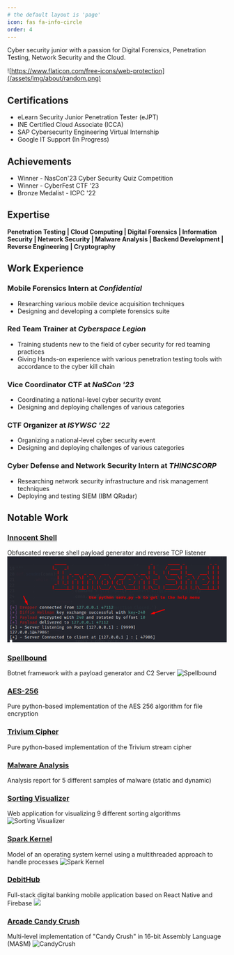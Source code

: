 ```yaml
---
# the default layout is 'page'
icon: fas fa-info-circle
order: 4
---
```


Cyber security junior with a passion for Digital Forensics, Penetration Testing, Network Security 
and the Cloud.

![https://www.flaticon.com/free-icons/web-protection](/assets/img/about/random.png)

## Certifications
* eLearn Security Junior Penetration Tester (eJPT)
* INE Certified Cloud Associate (ICCA)
* SAP Cybersecurity Engineering Virtual Internship
* Google IT Support (In Progress)

## Achievements 
* Winner - NasCon'23 Cyber Security Quiz Competition
* Winner - CyberFest CTF '23
* Bronze Medalist - ICPC '22

## Expertise
**Penetration Testing | Cloud Computing | Digital Forensics | Information Security | Network Security | Malware Analysis | Backend Development | Reverse Engineering | Cryptography**

## Work Experience 
### **Mobile Forensics Intern** at ***Confidential***
* Researching various mobile device acquisition techniques
* Designing and developing a complete forensics suite

### **Red Team Trainer** at ***Cyberspace Legion***
* Training students new to the field of cyber security for red teaming practices
* Giving Hands-on experience with various penetration testing tools with accordance to the cyber kill chain

### **Vice Coordinator CTF** at ***NaSCon '23*** 
* Coordinating a national-level cyber security event
* Designing and deploying challenges of various categories

### **CTF Organizer** at ***ISYWSC '22***
* Organizing a national-level cyber security event
* Designing and deploying challenges of various categories

### **Cyber Defense and Network Security Intern** at ***THINCSCORP***
* Researching network security infrastructure and risk management techniques
* Deploying and testing SIEM (IBM QRadar)


## Notable Work

### [Innocent Shell](https://github.com/huzaifi0604/Innocent-Shell/)
Obfuscated reverse shell payload generator and reverse TCP listener
![Innocent Shell](https://github.com/huzaifi0604/Innocent-Shell/raw/main/ScreenCaptures/Screenshot_10.png)

### [Spellbound](https://github.com/dingavinga1/spellbound/)
Botnet framework with a payload generator and C2 Server
![Spellbound](https://user-images.githubusercontent.com/88616338/221417940-74bbffa4-9a20-49d2-8f93-36de576d167e.jpg)

### [AES-256](https://github.com/dingavinga1/aes-256)
Pure python-based implementation of the AES 256 algorithm for file encryption

### [Trivium Cipher](https://github.com/dingavinga1/trivium-cipher)
Pure python-based implementation of the Trivium stream cipher

### [Malware Analysis](https://github.com/dingavinga1/malware-analysis/blob/main/malware-analysis-cheet-sheet.pdf)
Analysis report for 5 different samples of malware (static and dynamic)

### [Sorting Visualizer](https://github.com/dingavinga1/sorting-visualizer)
Web application for visualizing 9 different sorting algorithms
![Sorting Visualizer](https://user-images.githubusercontent.com/88616338/232252455-e997bc16-a693-4e09-8018-b8f6d0df236a.jpg)

### [Spark Kernel](https://github.com/dingavinga1/os-kernel-c)
Model of an operating system kernel using a multithreaded approach to handle processes
![Spark Kernel](https://user-images.githubusercontent.com/88616338/182545060-639ce6d2-0282-43d6-8098-bda5b7afbef7.jpg)


### [DebitHub](https://github.com/dingavinga1/debithub)
Full-stack digital banking mobile application based on React Native and Firebase
<img src="https://user-images.githubusercontent.com/88616338/182552544-caacc430-3d43-43d1-80f8-72fc28e47df2.jpeg" width="30%"/>

### [Arcade Candy Crush](https://github.com/dingavinga1/16-bit-candy-crush)
Multi-level implementation of "Candy Crush" in 16-bit Assembly Language (MASM)
![CandyCrush](https://user-images.githubusercontent.com/88616338/182585585-c3940289-14b3-49e8-96ef-180041403479.png)